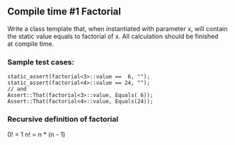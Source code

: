 ## Compile time #1 Factorial

Write a class template that, when instantiated with parameter x, will contain  
the static value equals to factorial of x. All calculation should be finished  
at compile time.

### Sample test cases:
    static_assert(factorial<3>::value ==  6, "");
    static_assert(factorial<4>::value == 24, "");
    // and
    Assert::That(factorial<3>::value, Equals( 6));
    Assert::That(factorial<4>::value, Equals(24));

### Recursive definition of factorial

0! = 1
n! = n * (n - 1)